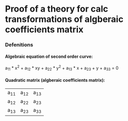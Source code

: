 # Proof of a theory for calc transformations of algberaic coefficients matrix

### __Defenitions__ ###

#### Algebraic equation of second order curve: ####
a<sub>11</sub> * x<sup>2</sup> + a<sub>12</sub> * xy + a<sub>22</sub> * y<sup>2</sup> + a<sub>13</sub> * x + a<sub>23</sub> + y + a<sub>33</sub> = 0
 

#### Quadratic matrix (algberaic coefficients matrix): ####
|                |                |                |
| -------------- | -------------- | -------------- |
| a<sub>11</sub> | a<sub>12</sub> | a<sub>13</sub> |
| a<sub>12</sub> | a<sub>22</sub> | a<sub>23</sub> |
| a<sub>13</sub> | a<sub>23</sub> | a<sub>33</sub> |


